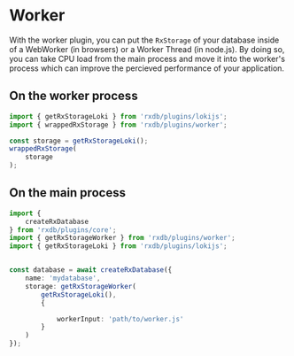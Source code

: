 # Worker

With the worker plugin, you can put the `RxStorage` of your database inside of a WebWorker (in browsers) or a Worker Thread (in node.js). By doing so, you can take CPU load from the main process and move it into the worker's process which can improve the percieved performance of your application.



## On the worker process

```ts
import { getRxStorageLoki } from 'rxdb/plugins/lokijs';
import { wrappedRxStorage } from 'rxdb/plugins/worker';

const storage = getRxStorageLoki();
wrappedRxStorage(
    storage
);
```


## On the main process

```ts
import {
    createRxDatabase
} from 'rxdb/plugins/core';
import { getRxStorageWorker } from 'rxdb/plugins/worker';
import { getRxStorageLoki } from 'rxdb/plugins/lokijs';


const database = await createRxDatabase({
    name: 'mydatabase',
    storage: getRxStorageWorker(
        getRxStorageLoki(),
        {

            workerInput: 'path/to/worker.js'
        }
    )
});
```

